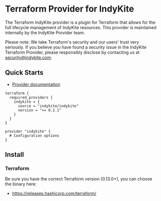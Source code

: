 # Terraform Provider for IndyKite

The Terraform IndyKite provider is a plugin for Terraform that allows for the full
lifecycle management of IndyKite resources.
This provider is maintained internally by the IndyKite Provider team.

Please note: We take Terraform's security and our users' trust very seriously.
If you believe you have found a security issue in the IndyKite Terraform Provider,
please responsibly disclose by contacting us at security@indykite.com.

## Quick Starts

- [Provider documentation](https://registry.terraform.io/providers/indykite/indykite/latest/docs)

```hcl
terraform {
  required_providers {
    indykite = {
      source = "indykite/indykite"
      version = ">= 0.2.1"
    }
  }
}

provider "indykite" {
  # Configuration options
}
```

## Install

### Terraform

Be sure you have the correct Terraform version (0.13.0+), you can choose the binary here:

- https://releases.hashicorp.com/terraform/

